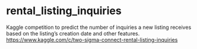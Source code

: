 # rental_listing_inquiries
Kaggle competition to predict the number of inquiries a new listing receives based on the listing’s creation date and other features.
https://www.kaggle.com/c/two-sigma-connect-rental-listing-inquiries

